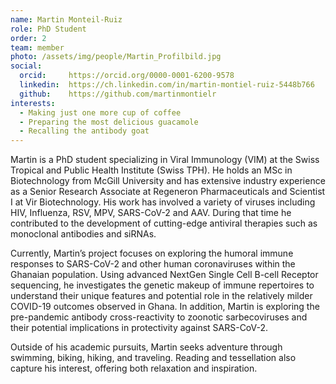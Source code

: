 ```yaml
---
name: Martin Monteil-Ruiz
role: PhD Student
order: 2
team: member
photo: /assets/img/people/Martin_Profilbild.jpg
social:
  orcid:     https://orcid.org/0000-0001-6200-9578
  linkedin:  https://ch.linkedin.com/in/martin-montiel-ruiz-5448b766
  github:    https://github.com/martinmontielr
interests:
  - Making just one more cup of coffee
  - Preparing the most delicious guacamole
  - Recalling the antibody goat
---
```

Martin is a PhD student specializing in Viral Immunology (VIM) at the Swiss Tropical and Public Health Institute (Swiss TPH). He holds an MSc in Biotechnology from McGill University and has extensive industry experience as a Senior Research Associate at Regeneron Pharmaceuticals and Scientist I at Vir Biotechnology. His work has involved a variety of viruses including HIV, Influenza, RSV, MPV, SARS-CoV-2 and AAV. During that time he contributed to the development of cutting-edge antiviral therapies such as monoclonal antibodies and siRNAs.

Currently, Martin’s project focuses on exploring the humoral immune responses to SARS-CoV-2 and other human coronaviruses within the Ghanaian population. Using advanced NextGen Single Cell B-cell Receptor sequencing, he investigates the genetic makeup of immune repertoires to understand their unique features and potential role in the relatively milder COVID-19 outcomes observed in Ghana. In addition, Martin is exploring the pre-pandemic antibody cross-reactivity to zoonotic sarbecoviruses and their potential implications in protectivity against SARS-CoV-2. 

Outside of his academic pursuits, Martin seeks adventure through swimming, biking, hiking, and traveling. Reading and tessellation also capture his interest, offering both relaxation and inspiration.
